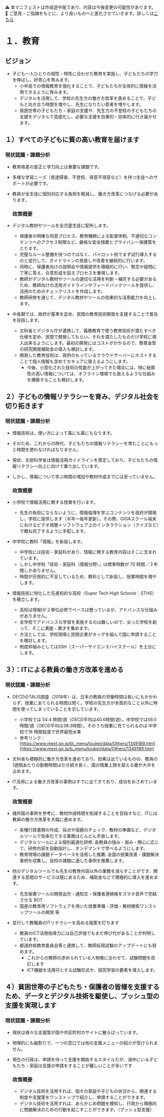 ⚠️ 本マニフェストは作成途中版であり、内容は今後変更の可能性があります。  
💬 ご意見・ご指摘をもとに、より良いものへと進化させていきます。詳しくは[こちら](README.md#このマニフェスト自身もみんなの知恵を集めて改善していきます)

# １．教育

## ビジョン

* 子ども一人ひとりの個性・特性に合わせた教育を実施し、子どもたちの学力を伸ばし、好奇心を育みます。  
  * 小中高での情報教育を強化することで、子どもたちが主体的に情報を活用できるように育みます。  
  * デジタルを活用して、学校の先生方の働き方改革を進めることで、子どもと向き合う時間を増やし、先生になりたい若者を増やします。  
  * 貧困世帯の子どもたち・家庭の支援や、先生方の不登校の子どもたちの支援をデジタルで高度化し、必要な支援を効果的・効率的に行き届かせます。

## １）すべての子どもに質の高い教育を届けます

### 現状認識・課題分析

* 教育格差の是正と学力向上は重要な課題です。  
* 多様な学習ニーズ（発達障害、不登校、得意不得意など）を持つ生徒へのサポートが必要です。
* 教員が全生徒に個別対応する負担を軽減し、働き方改革につなげる必要があります。

  ### 政策概要

* デジタル教材やツールを全児童生徒に配布します。  
  * 保護者の明確な同意プロセス、教育機関による監督体制、不適切なコンテンツへのアクセス制限など、厳格な安全措置とプライバシー保護策をとります。
  * 完璧なルール整備を待つのではなく、パイロット校でまず試行導入するのと並行して、ガイドラインの見直しや改善を継続的に行います。
  * 同時に、保護者向けの説明会や情報提供を積極的に行い、懸念や疑問に丁寧に答え、合意形成を図るプロセスを重視します。
  * 教師がデジタル教材やツールの適切な活用を判断・補完する必要があるため、教師向けの活用ガイドラインやフィードバックツールを提供し、活用のためのチェックリストを作成します。
  * 教師研修を通じて、デジタル教材やツールの効果的な活用能力を向上します。
* 中長期では、政府が基準を定め、民間の教育技術開発を支援することで普及を目指します。
  * 文科省とデジタル庁が連携して、義務教育で使う教育技術が満たすべき仕様を定め、民間で開発してもらい、それを満たしたものだけ学校に導入出来るようにします。最初の開発にはコストがかかるので、懸賞金型の研究開発補助金の導入も検討します。  
  * 開発した教育技術は、政府のもっているクラウドサーバーにホストすることで個人情報も含めてセキュアに扱えるようにします。
    * 今後、小型化された技術の性能が上がってきた場合には、特に秘匿性の高い情報については、オフライン環境でも扱えるような仕組みを構築することも検討します。

## ２）子どもの情報リテラシーを育み、デジタル社会を切り拓きます

### 現状認識・課題分析

* 情報技術は、使い方によって毒にも薬にもなります。
* そのため、これからの時代、子どもたちの情報リテラシーを育むことにもっと時間を使わなければなりません。
* 現状、文部科学省は情報活用ガイドラインを策定しており、子どもたちの情報リテラシー向上に向けて乗り出しています。
* しかし、情報について学ぶ時間の増加や教材作成までには至っていません。

  ### 政策概要

* 小学校で情報活用に関する授業を行います。
  * 先生の負担にならないように、情報倫理を学ぶコンテンツを政府が開発し、学校に提供します（半年〜毎年更新）。その際、GIGAスクール端末におけるビデオ視聴＋ソフトウェア上のインタラクション（クイズなど）で概ね完了するように手配します。 
* 中学校に教科「情報」を新設します。
  * 中学校には技術・家庭科があり、情報に関する教育内容はそこに含まれています。  
  * しかし中学校「技術・家庭科（情報分野）」は標準時数が 70 時間／３年間しかありません。  
  * 時間が圧倒的に不足しているため、教科として新設し、授業時間を増やします。  
* 情報技術に特化した先進校的な高校（Super Tech High Schools：STHS）を確立します。  
  * 高校は情報Iが２単位必修でベースは整っているが、アドバンスな仕組みがありません。
  * 全学校でアドバンスな学習を実施するのは難しいので、尖った学校を創って、そこに異能・異才を集めます。
  * 方法としては、学校現場と民間企業がタッグを組んで国に申請することを検討します。 
  * 制度枠組みとしてはSSH（スーパーサイエンスハイスクール）を土台にします。

## ３）：ITによる教員の働き方改革を進める

### 現状認識・課題分析

* OECDのTALIS調査（2018年）は、日本の教員の労働時間は長いにもかかわらず、授業にあてられる時間は短く。学校の先生方が本質的なこと以外に時間を使ってしまっていることを示しています。
  * 小学校では 54.4 時間/週（OECD平均は40.6時間/週）。中学校では56.0時間/週（OECD平均は38.3時間）。そのうち授業に充てられるのは 中学校で18 時間程度で世界最短水準  
  * 参考リンク：[https://www.mext.go.jp/b\_menu/toukei/data/Others/1349189.htm](https://www.mext.go.jp/b_menu/toukei/data/Others/1349189.htm)  
* 文科省も積極的に働き方改革を進めており、効果は出ているものの、教員の1週間あたりの勤務時間は引き続き長く、国の残業上限を超える層が大半を占めます。 
* IT活用による働き方改革の事例はすでに出てきており、成功をおさめています。

  ### 政策概要

* 諸外国の事例を参考に、教材作成時間を削減することを目指すなど、ITには教員の働き方改革を大幅に進めます。  
  * 各種行政書類の作成、採点や宿題のチェック、教材の準備など、デジタルツールで効率化できる業務はどんどん手放します。
  * デジタルツールによる個別最適化研修: 各教員の強み・弱み・関心に応じて、研修内容を自動設計し、オンデマンドで学べるようにします。 
  * 教育現場の課題データベースを活用した推薦: 全国の授業改善・課題解決事例を収集し、自校の課題に適した事例を推薦します。  
* 他のデジタルツールでも先生の教育内容以外の業務を減らすことができ、関連する民間のサービスは既にあるため、補助金などで積極的に導入を進めます。  
  * 先生秘書ツールの開発出欠・通知文・保護者連絡帳をスマホ音声で完結させる BOT  
  * 国産の教育用ソフトウェアを用いた授業準備・評価・教材検索ワンストップツールの開発 等
* 並行して教職員のITリテラシーを高める施策を打ちます
  * 教員のICT活用指導力には自己評価でもまだ伸び代があることが判明しています。  
  * 都道府県教育委員会等と連携して、教師採用試験のアップデートにも努めます。
    * これからの教師の求められている人物像に合わせて、試験問題を改訂します
    * ICT機器を活用可とする試験形式や、探究学習の要素を導入します。

## ４）貧困世帯の子どもたち・保護者の皆様を支援するため、データとデジタル技術を駆使し、プッシュ型の支援を実現します

### 現状認識・課題分析

* 現状は様々な支援策が国や市区町村のサイトに散らばっています。
* 物理的にも縦割りで、一つの窓口では他の支援メニューの紹介が受けられません。  
* 現在の行政は、申請を待って支援を開始するスタイルだが、渦中にいる子どもたち・家庭は支援の申請をすることが難しいことが多いです

  ### 政策概要

    * デジタル技術を活用すれば、個々の家庭や子どもの状況から、関連する制度や支援策をワンストップで紹介し、申請することができます。
    * デジタル技術を活用すれば、あらかじめ問題を検知し、行政から積極的に問題解決のための行動を起こすことができます。（プッシュ型支援）
